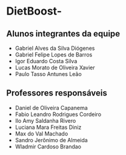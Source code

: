 # DietBoost-

## Alunos integrantes da equipe

* Gabriel Alves da Silva Diógenes
* Gabriel Felipe Lopes de Barros
* Igor Eduardo Costa Silva
* Lucas Morato de Oliveira Xavier
* Paulo Tasso Antunes Leão

## Professores responsáveis

* Daniel de Oliveira Capanema
* Fabio Leandro Rodrigues Cordeiro
* Ilo Amy Saldanha Rivero
* Luciana Mara Freitas Diniz
* Max do Val Machado
* Sandro Jerônimo de Almeida
* Wladmir Cardoso Brandao
